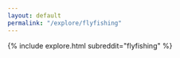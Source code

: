 ```yaml
---
layout: default
permalink: "/explore/flyfishing"
---
```


<link rel="stylesheet" type="text/css" href="/static/css/explore.css">
{% include explore.html subreddit="flyfishing" %}
